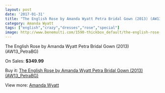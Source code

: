 ```yaml
---
layout: post
date: '2017-01-31'
title: "The English Rose by Amanda Wyatt Petra Bridal Gown (2013) (AW13_PetraBG)"
category: Amanda Wyatt
tags: ["english","crazy","dresses","rose","special"]
image: http://www.benemulti.com/1590-thickbox_default/the-english-rose-by-amanda-wyatt-petra-bridal-gown-2013-aw13petrabg.jpg
---
```

The English Rose by Amanda Wyatt Petra Bridal Gown (2013) (AW13_PetraBG)

On Sales: **$349.99**
<a href="https://www.benemulti.com/en/amanda-wyatt/606-the-english-rose-by-amanda-wyatt-petra-bridal-gown-2013-aw13petrabg.html"><amp-img layout="responsive" width="600" height="600" src="//www.benemulti.com/1590-thickbox_default/the-english-rose-by-amanda-wyatt-petra-bridal-gown-2013-aw13petrabg.jpg" alt="The English Rose by Amanda Wyatt Petra Bridal Gown (2013) (AW13_PetraBG) 0" /></a>

Buy it: [The English Rose by Amanda Wyatt Petra Bridal Gown (2013) (AW13_PetraBG)](https://www.benemulti.com/en/amanda-wyatt/606-the-english-rose-by-amanda-wyatt-petra-bridal-gown-2013-aw13petrabg.html "The English Rose by Amanda Wyatt Petra Bridal Gown (2013) (AW13_PetraBG)")

View more: [Amanda Wyatt](https://www.benemulti.com/en/7-amanda-wyatt "Amanda Wyatt")